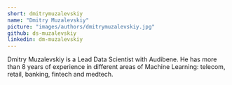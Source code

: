 ```yaml
---
short: dmitrymuzalevskiy
name: "Dmitry Muzalevskiy"
picture: "images/authors/dmitrymuzalevskiy.jpg"
github: ds-muzalevskiy
linkedin: dm-muzalevskiy
---
```


Dmitry Muzalevskiy is a Lead Data Scientist with Audibene.
He has more than 8 years of experience in different areas of Machine Learning:
telecom, retail, banking, fintech and medtech.
